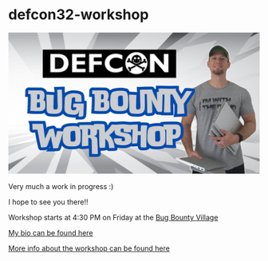 # defcon32-workshop

<div align="center">
  <a href="https://youtu.be/PqBtg-CMSWo"><img src="static/workshop.png" width="600px" alt="Youtube Thumbnail"></a>
</div>

Very much a work in progress :)

I hope to see you there!!  

Workshop starts at 4:30 PM on Friday at the [Bug Bounty Village](https://www.bugbountydefcon.com/)

[My bio can be found here](https://www.bugbountydefcon.com/speakers#:~:text=Harrison%20Richardson%20(%40rs0n_live)-,Harrison%20Richardson,-(rs0n)%20began%20his)

[More info about the workshop can be found here](https://www.bugbountydefcon.com/presentations#:~:text=Bounty%20Hunting%20Party-,Harrison%20Richardson,-(%40rs0n_live))